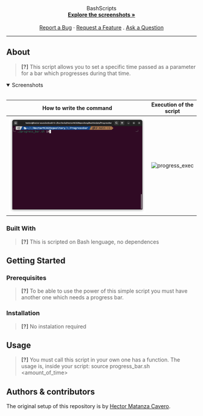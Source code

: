 
<div align="center">
  BashScripts
  <br />
  <a href="#about"><strong>Explore the screenshots »</strong></a>
  <br />
  <br />
  <a href="https://github.com/HectorMC02/Proyects/BashScripts/ProgressBar/issues/new?assignees=&labels=bug&template=01_BUG_REPORT.md&title=bug%3A+">Report a Bug</a>
  ·
  <a href="https://github.com/HectorMC02/Proyects/BashScripts/ProgressBar/issues/new?assignees=&labels=enhancement&template=02_FEATURE_REQUEST.md&title=feat%3A+">Request a Feature</a>
  .
  <a href="https://github.com/HectorMC02/Proyects/BashScripts/ProgressBar/issues/new?assignees=&labels=question&template=04_SUPPORT_QUESTION.md&title=support%3A+">Ask a Question</a>
</div>



---

## About

> **[?]**
> This script allows you to set a specific time passed as a parameter for a bar which progresses during that time.

<details open>
<summary>Screenshots</summary>
<br>

|                       How to write the command                        |                           Execution of the script                      |
| :-------------------------------------------------------------------: | :--------------------------------------------------------------------: |
|<img src="docs/images/progress_init.png" title="progress_init" width="100%"> | <img src="docs/images/progress_exec.gif" title="progress_exec" width="100%">|

</details>

### Built With

> **[?]**
> This is scripted on Bash lenguage, no dependences

## Getting Started

### Prerequisites

> **[?]**
> To be able to use the power of this simple script you must have another one which needs a progress bar.

### Installation

> **[?]**
> No instalation required

## Usage

> **[?]**
> You must call this script in your own one has a function.
> The usage is, inside your script:
        source progress_bar.sh <amount_of_time>

## Authors & contributors

The original setup of this repository is by [Hector Matanza Cavero](https://github.com/HectorMC02).

